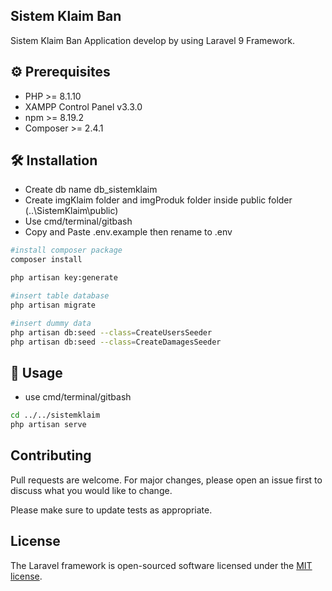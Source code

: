 ## Sistem Klaim Ban

Sistem Klaim Ban Application develop by using Laravel 9 Framework.


## ⚙ Prerequisites
- PHP >= 8.1.10
- XAMPP Control Panel v3.3.0
- npm >= 8.19.2
- Composer >= 2.4.1

## 🛠 Installation
- Create db name db_sistemklaim
- Create imgKlaim folder and imgProduk folder inside public folder (..\SistemKlaim\public)
- Use cmd/terminal/gitbash
- Copy and Paste .env.example then rename to .env

```bash
#install composer package
composer install

php artisan key:generate

#insert table database
php artisan migrate

#insert dummy data
php artisan db:seed --class=CreateUsersSeeder
php artisan db:seed --class=CreateDamagesSeeder
```

## 🚀 Usage
- use cmd/terminal/gitbash
```bash
cd ../../sistemklaim
php artisan serve
```

## Contributing

Pull requests are welcome. For major changes, please open an issue first
to discuss what you would like to change.

Please make sure to update tests as appropriate.

## License

The Laravel framework is open-sourced software licensed under the [MIT license](https://opensource.org/licenses/MIT).

